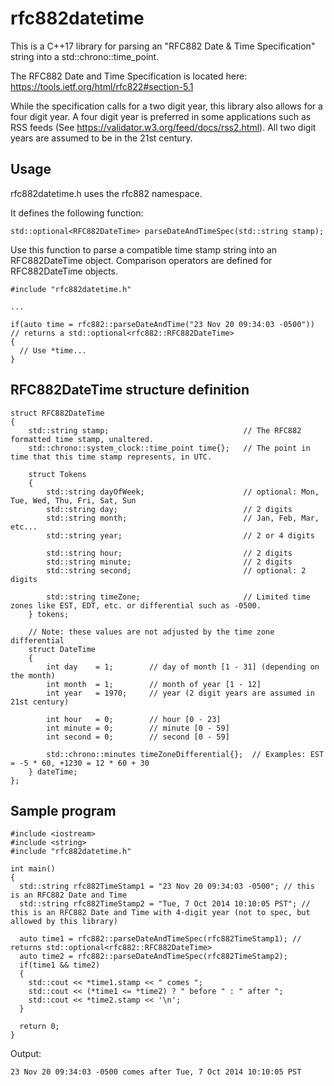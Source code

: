 # rfc882datetime
This is a C++17 library for parsing an "RFC882 Date &amp; Time Specification" string into a std::chrono::time_point.

The RFC882 Date and Time Specification is located here: https://tools.ietf.org/html/rfc822#section-5.1

While the specification calls for a two digit year, this library also allows for a four digit year. A four digit year is preferred in some applications such as RSS feeds (See https://validator.w3.org/feed/docs/rss2.html). All two digit years are assumed to be in the 21st century.

## Usage
rfc882datetime.h uses the rfc882 namespace.

It defines the following function:
```
std::optional<RFC882DateTime> parseDateAndTimeSpec(std::string stamp);
```
Use this function to parse a compatible time stamp string into an RFC882DateTime object. Comparison operators are defined for RFC882DateTime objects.
```
#include "rfc882datetime.h"

...

if(auto time = rfc882::parseDateAndTime("23 Nov 20 09:34:03 -0500")) // returns a std::optional<rfc882::RFC882DateTime>
{
  // Use *time...
}
```
## RFC882DateTime structure definition
```
struct RFC882DateTime
{
    std::string stamp;                              // The RFC882 formatted time stamp, unaltered.
    std::chrono::system_clock::time_point time{};   // The point in time that this time stamp represents, in UTC.

    struct Tokens
    {
        std::string dayOfWeek;                      // optional: Mon, Tue, Wed, Thu, Fri, Sat, Sun
        std::string day;                            // 2 digits
        std::string month;                          // Jan, Feb, Mar, etc...
        std::string year;                           // 2 or 4 digits

        std::string hour;                           // 2 digits
        std::string minute;                         // 2 digits
        std::string second;                         // optional: 2 digits

        std::string timeZone;                       // Limited time zones like EST, EDT, etc. or differential such as -0500.
    } tokens;

    // Note: these values are not adjusted by the time zone differential
    struct DateTime
    {
        int day    = 1;        // day of month [1 - 31] (depending on the month)
        int month  = 1;        // month of year [1 - 12]
        int year   = 1970;     // year (2 digit years are assumed in 21st century)

        int hour   = 0;        // hour [0 - 23]
        int minute = 0;        // minute [0 - 59]
        int second = 0;        // second [0 - 59]

        std::chrono::minutes timeZoneDifferential{};  // Examples: EST = -5 * 60, +1230 = 12 * 60 + 30
    } dateTime;
};
```


## Sample program
```
#include <iostream>
#include <string>
#include "rfc882datetime.h"

int main()
{
  std::string rfc882TimeStamp1 = "23 Nov 20 09:34:03 -0500"; // this is an RFC882 Date and Time
  std::string rfc882TimeStamp2 = "Tue, 7 Oct 2014 10:10:05 PST"; // this is an RFC882 Date and Time with 4-digit year (not to spec, but allowed by this library)

  auto time1 = rfc882::parseDateAndTimeSpec(rfc882TimeStamp1); // returns std::optional<rfc882::RFC882DateTime>
  auto time2 = rfc882::parseDateAndTimeSpec(rfc882TimeStamp2);
  if(time1 && time2)
  {
    std::cout << *time1.stamp << " comes ";
    std::cout << (*time1 <= *time2) ? " before " : " after ";
    std::cout << *time2.stamp << '\n';
  }
  
  return 0;
}
```
Output:
```
23 Nov 20 09:34:03 -0500 comes after Tue, 7 Oct 2014 10:10:05 PST
```
